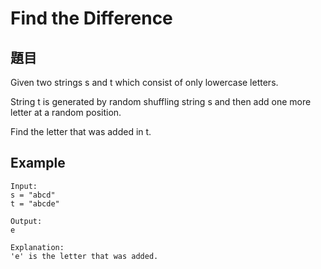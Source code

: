 # Find the Difference

## 題目

Given two strings s and t which consist of only lowercase letters.

String t is generated by random shuffling string s and then add one more letter at a random position.

Find the letter that was added in t.

## Example

```
Input:
s = "abcd"
t = "abcde"

Output:
e

Explanation:
'e' is the letter that was added.
```